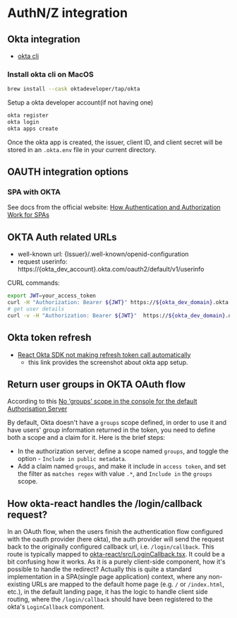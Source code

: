 # AuthN/Z integration


## Okta integration

- [okta cli](https://cli.okta.com/)


### Install okta cli on MacOS

```bash
brew install --cask oktadeveloper/tap/okta
```

Setup a okta developer account(if not having one)

```bash
okta register
okta login
okta apps create
```

Once the okta app is created, the issuer, client ID, and client secret will be stored in an `.okta.env` file in your current directory.

## OAUTH integration options

### SPA with OKTA

See docs from the official website: [How Authentication and Authorization Work for SPAs](https://developer.okta.com/blog/2023/04/04/spa-auth-tokens)


## OKTA Auth related URLs


- well-known url: {Issuer}/.well-known/openid-configuration
- request userinfo: https://{okta_dev_account}.okta.com/oauth2/default/v1/userinfo


CURL commands:

```bash
export JWT=your_access_token
curl -H "Authorization: Bearer ${JWT}" https://${okta_dev_domain}.okta.com/oauth2/default/v1/userinfo
# get user details
curl -v -H "Authorization: Bearer ${JWT}"  https://${okta_dev_domain}.okta.com/api/v1/users
```

## Okta token refresh

- [React Okta SDK not making refresh token call automatically](https://devforum.okta.com/t/react-okta-sdk-not-making-refresh-token-call-automatically/25433)
  - this link provides the screenshot about okta app setup.


## Return user groups in OKTA OAuth flow

According to this [No ‘groups’ scope in the console for the default Authorisation Server](https://devforum.okta.com/t/no-groups-scope-in-the-console-for-the-default-authorisation-server/5573)

By default, Okta doesn't have a `groups` scope defined, in order to use it and have users' group information returned in the token, you need to define both a scope and a claim for it. Here is the brief steps:

- In the authorization server, define a scope named `groups`, and toggle the option - `Include in public metadata`.
- Add a claim named `groups`, and make it include in `access token`, and set the filter as `matches regex` with value `.*`, and `Include in` the `groups` scope.

## How okta-react handles the /login/callback request?

In an OAuth flow, when the users finish the authentication flow configured with the oauth provider (here okta), the auth provider will send the request back to the originally configured callback url, i.e. `/login/callback`. This route is typically mapped to [okta-react/src/LoginCallback.tsx](https://github.com/okta/okta-react/blob/master/src/LoginCallback.tsx). It could be a bit confusing how it works. As it is a purely client-side component, how it's possible to handle the redirect? Actually this is quite a standard implementation in a SPA(single page application) context, where any non-existing URLs are mapped to the default home page (e.g. `/` or `/index.html`, etc.), in the default landing page, it has the logic to handle client side routing, where the `/login/callback` should have been registered to the okta's `LoginCallback` component.
